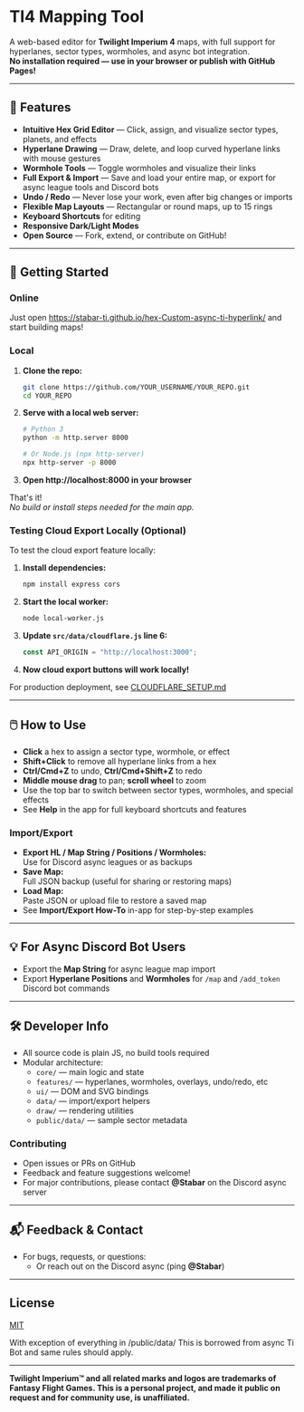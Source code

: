 # TI4 Mapping Tool

A web-based editor for **Twilight Imperium 4** maps, with full support for hyperlanes, sector types, wormholes, and async bot integration.  
**No installation required — use in your browser or publish with GitHub Pages!**

---

## 🚀 Features

- **Intuitive Hex Grid Editor** — Click, assign, and visualize sector types, planets, and effects
- **Hyperlane Drawing** — Draw, delete, and loop curved hyperlane links with mouse gestures
- **Wormhole Tools** — Toggle wormholes and visualize their links
- **Full Export & Import** — Save and load your entire map, or export for async league tools and Discord bots
- **Undo / Redo** — Never lose your work, even after big changes or imports
- **Flexible Map Layouts** — Rectangular or round maps, up to 15 rings
- **Keyboard Shortcuts** for  editing
- **Responsive Dark/Light Modes**
- **Open Source** — Fork, extend, or contribute on GitHub!

---

## 🧭 Getting Started

### Online

Just open https://stabar-ti.github.io/hex-Custom-async-ti-hyperlink/ and start building maps!

### Local

1. **Clone the repo:**
    ```bash
    git clone https://github.com/YOUR_USERNAME/YOUR_REPO.git
    cd YOUR_REPO
    ```
2. **Serve with a local web server:**
    ```bash
    # Python 3
    python -m http.server 8000
    
    # Or Node.js (npx http-server)
    npx http-server -p 8000
    ```
3. **Open http://localhost:8000 in your browser**

That's it!  
_No build or install steps needed for the main app._

### Testing Cloud Export Locally (Optional)

To test the cloud export feature locally:

1. **Install dependencies:**
    ```bash
    npm install express cors
    ```
2. **Start the local worker:**
    ```bash
    node local-worker.js
    ```
3. **Update `src/data/cloudflare.js` line 6:**
    ```javascript
    const API_ORIGIN = "http://localhost:3000";
    ```
4. **Now cloud export buttons will work locally!**

For production deployment, see [CLOUDFLARE_SETUP.md](CLOUDFLARE_SETUP.md)

---

## 🖱️ How to Use

- **Click** a hex to assign a sector type, wormhole, or effect
- **Shift+Click** to remove all hyperlane links from a hex
- **Ctrl/Cmd+Z** to undo, **Ctrl/Cmd+Shift+Z** to redo
- **Middle mouse drag** to pan; **scroll wheel** to zoom
- Use the top bar to switch between sector types, wormholes, and special effects
- See **Help** in the app for full keyboard shortcuts and features

### Import/Export

- **Export HL / Map String / Positions / Wormholes:**  
  Use for Discord async leagues or as backups
- **Save Map:**  
  Full JSON backup (useful for sharing or restoring maps)
- **Load Map:**  
  Paste JSON or upload file to restore a saved map
- See **Import/Export How-To** in-app for step-by-step examples

---

## 💡 For Async Discord Bot Users

- Export the **Map String** for async league map import
- Export **Hyperlane Positions** and **Wormholes** for `/map` and `/add_token` Discord bot commands

---

## 🛠️ Developer Info

- All source code is plain JS, no build tools required
- Modular architecture:  
  - `core/` — main logic and state
  - `features/` — hyperlanes, wormholes, overlays, undo/redo, etc
  - `ui/` — DOM and SVG bindings
  - `data/` — import/export helpers
  - `draw/` — rendering utilities
  - `public/data/` — sample sector metadata

### Contributing

- Open issues or PRs on GitHub
- Feedback and feature suggestions welcome!
- For major contributions, please contact <strong>@Stabar</strong> on the Discord async server

---

## 📬 Feedback & Contact

- For bugs, requests, or questions:  
  - Or reach out on the Discord async (ping <strong>@Stabar</strong>)

---

## License

[MIT](LICENSE) 

With exception of everything in /public/data/ This is borrowed from async Ti Bot and same rules should apply.

---

**Twilight Imperium™ and all related marks and logos are trademarks of Fantasy Flight Games. This is a personal project, and made it public on request and for community use, is unaffiliated.**


